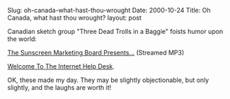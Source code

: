 Slug: oh-canada-what-hast-thou-wrought
Date: 2000-10-24
Title: Oh Canada, what hast thou wrought?
layout: post

Canadian sketch group &quot;Three Dead Trolls in a Baggie&quot; foists humor upon the world:

<a href="http://chooser.mp3.com/cgi-bin/play/play.cgi/AAIBQsYRBgDABG5vcm1QBAAAAFJbkQAAUQEAAABDaKDzOSkcgljOfVZvUYv2GlJWDeI-/the_sunscreen_marketing_bo.m3u">The Sunscreen Marketing Board Presents...</a> (Streamed MP3)

<a href="http://chooser.mp3.com/cgi-bin/play/play.cgi/AAIBQpumCgDABG5vcm1QBAAAAFJbkQAAUQEAAABDaKDzOfe8r1jc1lQw77WGUWb9Suk-/welcome_to_the_internet_he.m3u">Welcome To The Internet Help Desk</a>.

OK, these made my day. They may be slightly objectionable, but only slightly, and the laughs are worth it!
